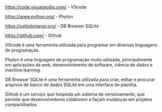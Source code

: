 https://code.visualstudio.com/ - VScode

https://www.python.org/ - Phyton

https://sqlitebrowser.org/ - DB Browser SQLite

https://github.com/ - Github

VScode é uma ferramenta utilizada para programar em diversas linguagens de programação.

Phyton é uma linguagem de programação muito utilizada, principalmente em aplicações da web, desenvolvimento de software, ciência de dados e machine learning.

DB Browser SQLite é uma ferramenta utilizada para criar, editar e procurar arquivos de banco de dados SQLite em uma interface de planilha.

Github é um serviço que hospeda um sistema de versionamento, que permite que desenvolvedores colaborem e façam mudanças em projetos compartilhados.